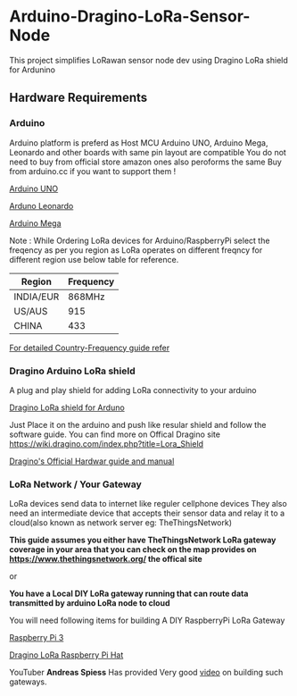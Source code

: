 # Arduino-Dragino-LoRa-Sensor-Node

This project simplifies LoRawan sensor node dev using Dragino LoRa shield for Ardunino

## Hardware Requirements 

### Arduino

Arduino platform is preferd as Host MCU
Arduino UNO, Arduino Mega, Leonardo and other boards with same pin layout are compatible
You do not need to buy from official store amazon ones also peroforms the same
Buy from arduino.cc if you want to support them !

[Arduino UNO](https://store.arduino.cc/usa/arduino-uno-rev3)

[Arduno Leonardo](https://www.arduino.cc/en/Main/Arduino_BoardLeonardo)

[Arduino Mega](https://store.arduino.cc/usa/mega-2560-r3)


Note : While Ordering LoRa devices for Arduino/RaspberryPi select the freqency as per you region as
LoRa operates on different freqncy for different region use below table for reference.

|   Region   |    Frequency  |
| ---------- | ------------- |
| INDIA/EUR  |    868MHz     |
|   US/AUS   |     915       |
|   CHINA    |     433       |

[For detailed Country-Frequency guide refer](https://www.thethingsnetwork.org/docs/lorawan/frequencies-by-country.html)




### Dragino Arduino LoRa shield 

A plug and play shield for adding LoRa connectivity to your arduino

[Dragino LoRa shield for Arduno](https://www.amazon.com/Dragino-Compatible-Arduino-Leonardo-Consumption/dp/B07HD1MH3J/ref=sr_1_2?keywords=dragino+Arduino+LoRa+shield&qid=1579113922&sr=8-2)

Just Place it on the arduino and push like resular shield and follow the software guide. You can find
more on Offical Dragino site
https://wiki.dragino.com/index.php?title=Lora_Shield

[Dragino's Official Hardwar guide and manual](https://wiki.dragino.com/index.php?title=Lora_Shield)





### LoRa Network / Your Gateway

LoRa devices send data to internet like reguler cellphone devices
They also need an intermediate device that accepts their sensor data and relay it to a cloud(also known as network server eg: TheThingsNetwork) 

**This guide assumes you either have TheThingsNetwork LoRa gateway coverage in your area that you can 
check on the map provides on https://www.thethingsnetwork.org/ the offical site**

or 

**You have a Local DIY LoRa gateway running that can route data transmitted by arduino LoRa node to cloud**

You will need following items for building A DIY RaspberryPi LoRa Gateway

[Raspberry Pi 3](https://www.amazon.com/Raspberry-Pi-RASPBERRYPI3-MODB-1GB-Model-Motherboard/dp/B01N13X8V1/ref=sxbs_sxwds-stvp?cv_ct_cx=prime+raspberry+pi&keywords=prime+raspberry+pi&pd_rd_i=B01N13X8V1&pd_rd_r=6e87624d-3249-44b0-930a-193955cbce0b&pd_rd_w=Q31Fs&pd_rd_wg=Y8Rzi&pf_rd_p=a6d018ad-f20b-46c9-8920-433972c7d9b7&pf_rd_r=YGWB89HDQDD4655XVVWQ&psc=1&qid=1579114780&s=specialty-aps)

[Dragino LoRa Raspberry Pi Hat](https://www.amazon.com/Dragino-Raspberry-Temperature-Support-Command/dp/B07HCZMHKZ/ref=sr_1_1_sspa?keywords=raspberry+pi+LoRa+hat&qid=1579114833&s=electronics&sr=1-1-spons&psc=1&spLa=ZW5jcnlwdGVkUXVhbGlmaWVyPUE5OUtFNkdYT1NLTVEmZW5jcnlwdGVkSWQ9QTA0NzU1OTkxQUM3OVNDUlVKUU1IJmVuY3J5cHRlZEFkSWQ9QTAzMTYzODkxMEVEUEwzOFgxUlBEJndpZGdldE5hbWU9c3BfYXRmJmFjdGlvbj1jbGlja1JlZGlyZWN0JmRvTm90TG9nQ2xpY2s9dHJ1ZQ==)




YouTuber **Andreas Spiess** Has provided Very good [video](https://www.youtube.com/watch?v=Ya-QlEaonLU&list=PL3XBzmAj53Rkkogh-lti58h_GkhzU1n7U&index=6) on building such gateways.



